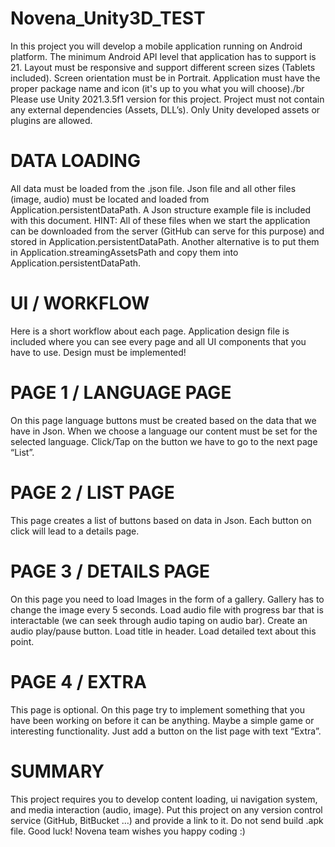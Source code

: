 # Novena_Unity3D_TEST
In this project you will develop a mobile application running on Android platform.
The minimum Android API level that application has to support is 21.
Layout must be responsive and support different screen sizes (Tablets included).
Screen orientation must be in Portrait.
Application must have the proper package name and icon (it's up to you what you will
choose)./br
Please use Unity 2021.3.5f1 version for this project.
Project must not contain any external dependencies (Assets, DLL’s). Only Unity developed
assets or plugins are allowed.
# DATA LOADING
All data must be loaded from the .json file. Json file and all other files (image, audio) must be
located and loaded from Application.persistentDataPath. A Json structure example file is
included with this document.
HINT: All of these files when we start the application can be downloaded from the server
(GitHub can serve for this purpose) and stored in Application.persistentDataPath. Another
alternative is to put them in Application.streamingAssetsPath and copy them into
Application.persistentDataPath.
# UI / WORKFLOW
Here is a short workflow about each page.
Application design file is included where you can see every page and all UI components that
you have to use.
Design must be implemented!
# PAGE 1 / LANGUAGE PAGE
On this page language buttons must be created based on the data that we have in Json.
When we choose a language our content must be set for the selected language.
Click/Tap on the button we have to go to the next page “List”.
# PAGE 2 / LIST PAGE
This page creates a list of buttons based on data in Json. Each button on click will lead to a
details page.
# PAGE 3 / DETAILS PAGE
On this page you need to load Images in the form of a gallery. Gallery has to change the
image every 5 seconds. Load audio file with progress bar that is interactable (we can seek
through audio taping on audio bar). Create an audio play/pause button. Load title in header.
Load detailed text about this point.
# PAGE 4 / EXTRA
This page is optional.
On this page try to implement something that you have been working on before it can be
anything. Maybe a simple game or interesting functionality.
Just add a button on the list page with text “Extra”.
# SUMMARY
This project requires you to develop content loading, ui navigation system, and media
interaction (audio, image).
Put this project on any version control service (GitHub, BitBucket …) and provide a link to it.
Do not send build .apk file.
Good luck!
Novena team wishes you happy coding :)
